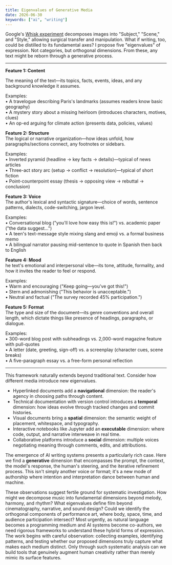 ```yaml
---
title: Eigenvalues of Generative Media
date: 2026-06-30
keywords: ["ai", "writing"]
---
```


Google's [Whisk experiment](https://blog.google/technology/google-labs/whisk/) decomposes images into "Subject," "Scene," and "Style," allowing surgical transfer and manipulation. What if writing, too, could be distilled to its fundamental axes? I propose five "eigenvalues" of expression. Not categories, but orthogonal dimensions. From these, any text might be reborn through a generative process.

---

**Feature 1: Content**  

The meaning of the text—its topics, facts, events, ideas, and any background knowledge it assumes.  

Examples:  
• A travelogue describing Paris's landmarks (assumes readers know basic geography)  
• A mystery story about a missing heirloom (introduces characters, motives, clues)  
• An op-ed arguing for climate action (presents data, policies, values)  

**Feature 2: Structure**  
The logical or narrative organization—how ideas unfold, how paragraphs/sections connect, any footnotes or sidebars.  

Examples:  
• Inverted pyramid (headline → key facts → details)—typical of news articles  
• Three-act story arc (setup → conflict → resolution)—typical of short fiction  
• Point-counterpoint essay (thesis → opposing view → rebuttal → conclusion)  

**Feature 3: Voice**  
The author's lexical and syntactic signature—choice of words, sentence patterns, dialects, code-switching, jargon level.  

Examples:  
• Conversational blog ("you'll love how easy this is!") vs. academic paper ("the data suggest…")  
• A teen's text-message style mixing slang and emoji vs. a formal business memo  
• A bilingual narrator pausing mid-sentence to quote in Spanish then back to English  

**Feature 4: Mood**  
he text's emotional and interpersonal vibe—its tone, attitude, formality, and how it invites the reader to feel or respond.  

Examples:  
• Warm and encouraging ("Keep going—you've got this!")  
• Stern and admonishing ("This behavior is unacceptable.")  
• Neutral and factual ("The survey recorded 45% participation.")  

**Feature 5: Format**  
The type and size of the document—its genre conventions and overall length, which dictate things like presence of headings, paragraphs, or dialogue.  

Examples:  
• 300-word blog post with subheadings vs. 2,000-word magazine feature with pull-quotes  
• A letter (date, greeting, sign-off) vs. a screenplay (character cues, scene breaks)  
• A five-paragraph essay vs. a free-form personal reflection  

---

This framework naturally extends beyond traditional text. Consider how different media introduce new eigenvalues. 

- Hyperlinked documents add a **navigational** dimension: the reader's agency in choosing paths through content.
- Technical documentation with version control introduces a **temporal** dimension: how ideas evolve through tracked changes and commit histories.
- Visual documents bring a **spatial** dimension: the semantic weight of placement, whitespace, and typography.
- Interactive notebooks like Jupyter add an **executable** dimension: where code, output, and narrative interweave in real time.
- Collaborative platforms introduce a **social** dimension: multiple voices negotiating meaning through comments, edits, and attributions.

The emergence of AI writing systems presents a particularly rich case. Here we find a **generative** dimension that encompasses the prompt, the context, the model's response, the human's steering, and the iterative refinement process. This isn't simply another voice or format; it's a new mode of authorship where intention and interpretation dance between human and machine.

These observations suggest fertile ground for systematic investigation. How might we decompose music into fundamental dimensions beyond melody, harmony, and rhythm? What eigenvalues define film beyond cinematography, narrative, and sound design? Could we identify the orthogonal components of performance art, where body, space, time, and audience participation intersect? Most urgently, as natural language becomes a programming medium and AI systems become co-authors, we need rigorous frameworks to understand these hybrid forms of expression. The work begins with careful observation: collecting examples, identifying patterns, and testing whether our proposed dimensions truly capture what makes each medium distinct. Only through such systematic analysis can we build tools that genuinely augment human creativity rather than merely mimic its surface features.
